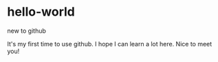 # hello-world
new to github

It's my first time to use github.
I hope I can learn a lot here.
Nice to meet you!
